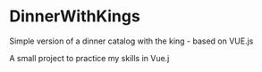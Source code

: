 # DinnerWithKings

Simple version of a dinner catalog with the king - based on VUE.js

A small project to practice my skills in Vue.j
